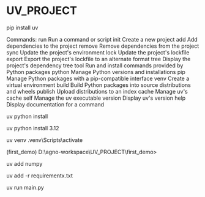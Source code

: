 # UV_PROJECT


pip install uv

Commands:
  run      Run a command or script
  init     Create a new project
  add      Add dependencies to the project
  remove   Remove dependencies from the project
  sync     Update the project's environment
  lock     Update the project's lockfile
  export   Export the project's lockfile to an alternate format
  tree     Display the project's dependency tree
  tool     Run and install commands provided by Python packages
  python   Manage Python versions and installations
  pip      Manage Python packages with a pip-compatible interface
  venv     Create a virtual environment
  build    Build Python packages into source distributions and wheels
  publish  Upload distributions to an index
  cache    Manage uv's cache
  self     Manage the uv executable
  version  Display uv's version
  help     Display documentation for a command

uv python install

uv python install 3.12

uv venv
.venv\Scripts\activate

(first_demo) D:\agno-workspace\UV_PROJECT\first_demo>

uv add numpy

uv add -r requirementx.txt

uv run main.py